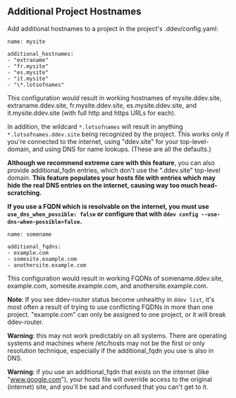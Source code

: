 ## Additional Project Hostnames

Add additional hostnames to a project in the project's .ddev/config.yaml:

```
name: mysite

additional_hostnames:
- "extraname"
- "fr.mysite"
- "es.mysite"
- "it.mysite"
- "\*.lotsofnames"
```

This configuration would result in working hostnames of mysite.ddev.site, extraname.ddev.site, fr.mysite.ddev.site, es.mysite.ddev.site, and it.mysite.ddev.site (with full http and https URLs for each).

In addition, the wildcard `*.lotsofnames` will result in anything `*.lotsofnames.ddev.site` being recognized by the project. This works only if you're connected to the internet, using "ddev.site" for your top-level-domain, and using DNS for name lookups. (These are all the defaults.)

**Although we recommend extreme care with this feature**, you can also provide additional_fqdn entries, which don't use the ".ddev.site" top-level domain.  **This feature populates your hosts file with entries which may hide the real DNS entries on the internet, causing way too much head-scratching.**

**If you use a FQDN which is resolvable on the internet, you must use `use_dns_when_possible: false` or configure that with `ddev config --use-dns-when-possible=false`.**

```
name: somename

additional_fqdns:
- example.com
- somesite.example.com
- anothersite.example.com
```

This configuration would result in working FQDNs of somename.ddev.site, example.com, somesite.example.com, and anothersite.example.com.

**Note**: If you see ddev-router status become unhealthy in `ddev list`, it's most often a result of trying to use conflicting FQDNs in more than one project. "example.com" can only be assigned to one project, or it will break ddev-router.

**Warning**: this may not work predictably on all systems. There are operating systems and machines where /etc/hosts may not be the first or only resolution technique, especially if the additional_fqdn you use is also in DNS.

**Warning**: if you use an additional_fqdn that exists on the internet (like "www.google.com"), your hosts file will override access to the original (internet) site, and you'll be sad and confused that you can't get to it.

